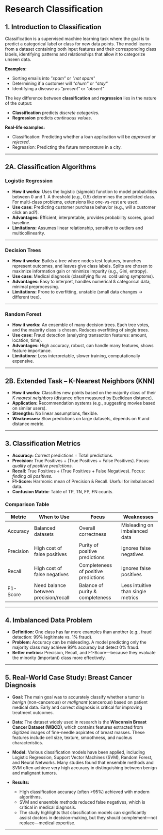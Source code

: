# Research Classification

## 1. Introduction to Classification
Classification is a supervised machine learning task where the goal is to predict a categorical label or class for new data points. The model learns from a dataset containing both input features and their corresponding class labels, identifying patterns and relationships that allow it to categorize unseen data.  

**Examples:**  
- Sorting emails into *"spam"* or *"not spam"*  
- Determining if a customer will *"churn"* or *"stay"*  
- Identifying a disease as *"present"* or *"absent"*  

The key difference between **classification** and **regression** lies in the nature of the output:  
- **Classification** predicts *discrete categories*.  
- **Regression** predicts *continuous values*.  

**Real-life examples:**  
- Classification: Predicting whether a loan application will be *approved* or *rejected*.  
- Regression: Predicting the future *temperature* in a city.  

---

## 2A. Classification Algorithms

### Logistic Regression
- **How it works:** Uses the logistic (sigmoid) function to model probabilities between 0 and 1. A threshold (e.g., 0.5) determines the predicted class. For multi-class problems, extensions like one-vs-rest are used.  
- **Use case:** Predicting customer purchase behavior (e.g., will a customer click an ad?).  
- **Advantages:** Efficient, interpretable, provides probability scores, good baseline.  
- **Limitations:** Assumes linear relationship, sensitive to outliers and multicollinearity.  

---

### Decision Trees
- **How it works:** Builds a tree where nodes test features, branches represent outcomes, and leaves give class labels. Splits are chosen to maximize information gain or minimize impurity (e.g., Gini, entropy).  
- **Use case:** Medical diagnosis (classifying flu vs. cold using symptoms).  
- **Advantages:** Easy to interpret, handles numerical & categorical data, minimal preprocessing.  
- **Limitations:** Prone to overfitting, unstable (small data changes → different tree).  

---

### Random Forest
- **How it works:** An ensemble of many decision trees. Each tree votes, and the majority class is chosen. Reduces overfitting of single trees.  
- **Use case:** Fraud detection (analyzing transaction features: amount, location, time).  
- **Advantages:** High accuracy, robust, can handle many features, shows feature importance.  
- **Limitations:** Less interpretable, slower training, computationally expensive.  

---

## 2B. Extended Task – K-Nearest Neighbors (KNN)
- **How it works:** Classifies new points based on the majority class of their *K nearest neighbors* (distance often measured by Euclidean distance).  
- **Application:** Recommendation systems (e.g., suggesting movies based on similar users).  
- **Strengths:** No linear assumptions, flexible.  
- **Weaknesses:** Slow predictions on large datasets, depends on *K* and distance metric.  

---

## 3. Classification Metrics

- **Accuracy:** Correct predictions ÷ Total predictions.  
- **Precision:** True Positives ÷ (True Positives + False Positives). Focus: *quality of positive predictions*.  
- **Recall:** True Positives ÷ (True Positives + False Negatives). Focus: *finding all positives*.  
- **F1-Score:** Harmonic mean of Precision & Recall. Useful for imbalanced data.  
- **Confusion Matrix:** Table of TP, TN, FP, FN counts.  

### Comparison Table

| Metric       | When to Use                           | Focus                               | Weaknesses                         |
|--------------|---------------------------------------|-------------------------------------|-------------------------------------|
| Accuracy     | Balanced datasets                     | Overall correctness                 | Misleading on imbalanced data       |
| Precision    | High cost of false positives          | Purity of positive predictions      | Ignores false negatives             |
| Recall       | High cost of false negatives          | Completeness of positive predictions| Ignores false positives             |
| F1-Score     | Need balance between precision/recall | Balance of purity & completeness    | Less intuitive than single metrics  |

---

## 4. Imbalanced Data Problem
- **Definition:** One class has far more examples than another (e.g., fraud detection: 99% legitimate vs. 1% fraud).  
- **Problem:** Accuracy can be misleading. A model predicting only the majority class may achieve 99% accuracy but detect 0% fraud.  
- **Better metrics:** Precision, Recall, and F1-Score—because they evaluate the minority (important) class more effectively.  

---



## 5. Real-World Case Study: Breast Cancer Diagnosis

- **Goal:** The main goal was to accurately classify whether a tumor is *benign* (non-cancerous) or *malignant* (cancerous) based on patient medical data. Early and correct diagnosis is critical for improving treatment outcomes.  

- **Data:** The dataset widely used in research is the **Wisconsin Breast Cancer Dataset (WBCD)**, which contains features extracted from digitized images of fine-needle aspirates of breast masses. These features include cell size, texture, smoothness, and nucleus characteristics.  

- **Model:** Various classification models have been applied, including Logistic Regression, Support Vector Machines (SVM), Random Forest, and Neural Networks. Many studies found that ensemble methods and SVM often achieve very high accuracy in distinguishing between benign and malignant tumors.  

- **Results:**  
  - High classification accuracy (often >95%) achieved with modern algorithms.  
  - SVM and ensemble methods reduced false negatives, which is critical in medical diagnosis.  
  - The study highlights that classification models can significantly assist doctors in decision-making, but they should complement—not replace—medical expertise.  


---
